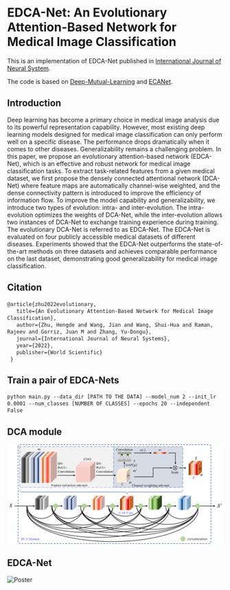 # EDCA-Net: An Evolutionary Attention-Based Network for Medical Image Classification
This is an implementation of EDCA-Net published in [International Journal of Neural System](https://www.worldscientific.com/doi/10.1142/S0129065723500107).

The code is based on [Deep-Mutual-Learning](https://github.com/chxy95/Deep-Mutual-Learning) and [ECANet](https://github.com/BangguWu/ECANet).

## Introduction
Deep learning has become a primary choice in medical image analysis due to its powerful representation capability. However, most existing deep learning models designed for medical image classification can only perform well on a specific disease. The performance drops dramatically when it comes to other diseases. Generalizability remains a challenging problem. In this paper, we propose an evolutionary attention-based network (EDCA-Net), which is an effective and robust network for medical image classification tasks. To extract task-related features from a given medical dataset, we first propose the densely connected attentional network (DCA-Net) where feature maps are automatically channel-wise weighted, and the dense connectivity pattern is introduced to improve the efficiency of information flow. To improve the model capability and generalizability, we introduce two types of evolution: intra- and inter-evolution. The intra-evolution optimizes the weights of DCA-Net, while the inter-evolution allows two instances of DCA-Net to exchange training experience during training. The evolutionary DCA-Net is referred to as EDCA-Net. The EDCA-Net is evaluated on four publicly accessible medical datasets of different diseases. Experiments showed that the EDCA-Net outperforms the state-of-the-art methods on three datasets and achieves comparable performance on the last dataset, demonstrating good generalizability for medical image classification.

## Citation

    @article{zhu2022evolutionary,
       title={An Evolutionary Attention-Based Network for Medical Image Classification},
       author={Zhu, Hengde and Wang, Jian and Wang, Shui-Hua and Raman, Rajeev and Gorriz, Juan M and Zhang, Yu-Dongu},
       journal={International Journal of Neural Systems},
       year={2022},
       publisher={World Scientific}
     }

## Train a pair of EDCA-Nets

```shell
python main.py --data_dir [PATH TO THE DATA] --model_num 2 --init_lr 0.0001 --num_classes [NUMBER OF CLASSES] --epochs 20 --independent False
```

## DCA module

![Poster](figures/dca.png)

## EDCA-Net

![Poster](figures/edca.png)

